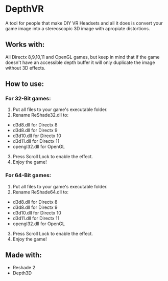 # DepthVR

A tool for people that make DIY VR Headsets and all it does is convert your game image into a stereoscopic 3D image with apropiate distortions.

## Works with:

All Directx 8,9,10,11 and OpenGL games, but keep in mind that if the game doesn't have an accessible depth buffer it will only duplicate the image without 3D effects.

## How to use:

### For 32-Bit games:

1) Put all files to your game's executable folder.
2) Rename ReShade32.dll to:

- d3d8.dll for Directx 8
- d3d8.dll for Directx 9
- d3d10.dll for Directx 10
- d3d11.dll for Directx 11
- opengl32.dll for OpenGL

3) Press Scroll Lock to enable the effect.
4) Enjoy the game!

### For 64-Bit games:

1) Put all files to your game's executable folder.
2) Rename ReShade64.dll to:

- d3d8.dll for Directx 8
- d3d8.dll for Directx 9
- d3d10.dll for Directx 10
- d3d11.dll for Directx 11
- opengl32.dll for OpenGL

3) Press Scroll Lock to enable the effect.
4) Enjoy the game!


## Made with:

- Reshade 2
- Depth3D
